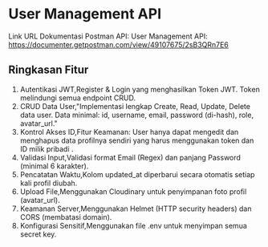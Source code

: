 # User Management API
Link URL Dokumentasi Postman API: User Management API:
https://documenter.getpostman.com/view/49107675/2sB3QRn7E6


## Ringkasan Fitur
1. Autentikasi JWT,Register & Login yang menghasilkan Token JWT. Token melindungi semua endpoint CRUD.
2. CRUD Data User,"Implementasi lengkap Create, Read, Update, Delete data user. Data minimal: id, username, email, password (di-hash), role, avatar_url."
3. Kontrol Akses ID,Fitur Keamanan: User hanya dapat mengedit dan menghapus data profilnya sendiri yang harus menggunakan token dan ID milik pribadi .
4. Validasi Input,Validasi format Email (Regex) dan panjang Password (minimal 6 karakter).
5. Pencatatan Waktu,Kolom updated_at diperbarui secara otomatis setiap kali profil diubah.
6. Upload File,Menggunakan Cloudinary untuk penyimpanan foto profil (avatar_url).
7. Keamanan Server,Menggunakan Helmet (HTTP security headers) dan CORS (membatasi domain).
8. Konfigurasi Sensitif,Menggunakan file .env untuk menyimpan semua secret key.